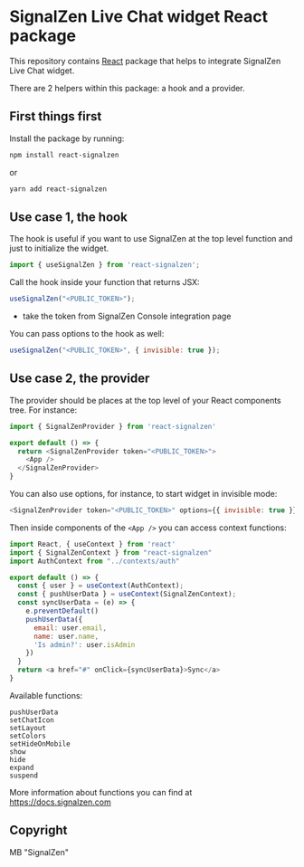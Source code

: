 # SignalZen Live Chat widget React package

This repository contains [React](https://github.com/facebook/react) package that helps to integrate SignalZen Live Chat widget.

There are 2 helpers within this package: a hook and a provider.

## First things first

Install the package by running:
```bash
npm install react-signalzen
```
or
```bash
yarn add react-signalzen
```

## Use case 1, the hook

The hook is useful if you want to use SignalZen at the top level function and just to initialize the widget.

```javascript
import { useSignalZen } from 'react-signalzen';
```

Call the hook inside your function that returns JSX:

```javascript
useSignalZen("<PUBLIC_TOKEN>");
```
* take the token from SignalZen Console integration page

You can pass options to the hook as well:
```javascript
useSignalZen("<PUBLIC_TOKEN>", { invisible: true });
```

## Use case 2, the provider
The provider should be places at the top level of your React components tree. For instance:

```javascript
import { SignalZenProvider } from 'react-signalzen'

export default () => {
  return <SignalZenProvider token="<PUBLIC_TOKEN>">
    <App />
  </SignalZenProvider>
}
```

You can also use options, for instance, to start widget in invisible mode:
```javascript
<SignalZenProvider token="<PUBLIC_TOKEN>" options={{ invisible: true }}></SignalZenProvider>
```

Then inside components of the `<App />` you can access context functions:
```javascript
import React, { useContext } from 'react'
import { SignalZenContext } from "react-signalzen"
import AuthContext from "../contexts/auth"

export default () => {
  const { user } = useContext(AuthContext);
  const { pushUserData } = useContext(SignalZenContext);
  const syncUserData = (e) => {
    e.preventDefault()
    pushUserData({
      email: user.email,
      name: user.name,
      'Is admin?': user.isAdmin
    })
  }
  return <a href="#" onClick={syncUserData}>Sync</a>
}
```

Available functions:
```
pushUserData
setChatIcon
setLayout
setColors
setHideOnMobile
show
hide
expand
suspend
```

More information about functions you can find at https://docs.signalzen.com
## Copyright
MB "SignalZen"
